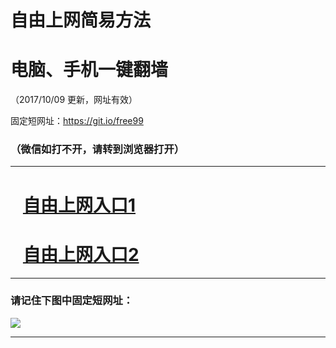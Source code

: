 ﻿# 自由上网简易方法

# 电脑、手机一键翻墙

（2017/10/09 更新，网址有效）

固定短网址：https://git.io/free99

### （微信如打不开，请转到浏览器打开）


***





# &nbsp;&nbsp; <a href="http://ft1869826053.fwq-tz-1001.info/fwqtz01.html?t=1009001915 " target="_blank">自由上网入口1</a>
# &nbsp;&nbsp; <a href="http://ft1561317316.fwq-tz-1002.info/fwqtz02.html?t=100900121622 " target="_blank">自由上网入口2</a>
***

### 请记住下图中固定短网址：

<img src="https://s3-us-west-2.amazonaws.com/fwq-1001/yjfq-20170905okok.png" /> 


***

